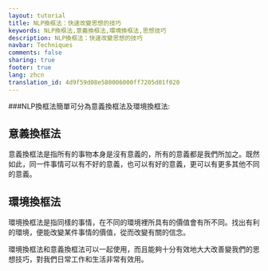 ```yaml
---
layout: tutorial
title: NLP換框法：快速改變思想的技巧
keywords: NLP換框法,意義換框法,環境換框法,思想技巧
description: NLP換框法：快速改變思想的技巧
navbar: Techniques
comments: false
sharing: true
footer: true
lang: zhcn
translation_id: 4d9f59d08e580006000ff7205d01f020
---
```


###NLP換框法簡單可分為意義換框法及環境換框法:

## 意義換框法

意義換框法是指所有的事物本身是沒有意義的，所有的意義都是我們所加之。既然如此，同一件事情可以有不好的意義，也可以有好的意義，更可以有更多其他不同的意義。

## 環境換框法

環境換框法是指同樣的事情，在不同的環境裡所具有的價值會有所不同。找出有利的環境，便能改變某件事情的價值，從而改變有關的信念。

環境換框法和意義換框法可以一起使用，而且能夠十分有效地大大改善變我們的思想技巧，對我們日常工作和生活非常有效用。
